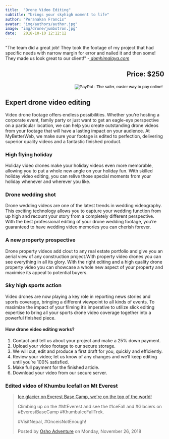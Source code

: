 ```yaml
---
title:  "Drone Video Editing"
subtitle: "brings your skyhigh moment to life"
author: "Peranakan Francis"
avatar: "img/authors/author.jpg"
image: "img/drone/jumbotron.jpg"
date:   2018-10-10 12:12:12
---
```

"The team did a great job! They took the footage of my project that had specific needs with narrow margin for error and nailed it and then some! They made us look great to our client!" -<a href="https://www.facebook.com/oshoworldadventures/videos/2322051537823042/" target="_blank"><i> domhimalaya.com</i></a>

<div style="text-align: right">
<h2>Price: $250</h2></div>
<div align="right">
<form action="https://www.paypal.com/cgi-bin/webscr" method="post" target="_top">
<input type="hidden" name="cmd" value="_s-xclick">
<input type="hidden" name="hosted_button_id" value="RSNUC8YA6WYUS">
<input type="image" src="https://www.paypalobjects.com/en_US/i/btn/btn_buynowCC_LG.gif" border="0" name="submit" alt="PayPal - The safer, easier way to pay online!">
<img alt="" border="0" src="https://www.paypalobjects.com/en_US/i/scr/pixel.gif" width="1" height="1">
</form>
</div>

## Expert drone video editing
Video drone footage offers endless possibilities. Whether you’re hosting a corporate event, family party or just want to get an eagle-eye perspective on a particular location, we can help you create outstanding drone videos from your footage that will have a lasting impact on your audience.  At MyBetterWeb, we make sure your footage is edited to perfection, delivering superior quality videos and a fantastic finished product.

### High flying holiday
Holiday video drones make your holiday videos even more memorable, allowing you to put a whole new angle on your holiday fun. With skilled holiday video editing, you can relive those special moments from your holiday whenever and wherever you like.

### Drone wedding shot
Drone wedding videos are one of the latest trends in wedding videography. This exciting technology allows you to capture your wedding function from up high and recount your story from a completely different perspective. With the best professional editing of your drone wedding footage, you’re guaranteed to have wedding video memories you can cherish forever.

### A new property prospective
Drone property videos add clout to any real estate portfolio and give you an aerial view of any construction project.With property video drones you can see everything in all its glory. With the right editing and a high quality drone property video you can showcase a whole new aspect of your property and maximise its appeal to potential buyers.

### Sky high sports action
Video drones are now playing a key role in reporting news stories and sports coverage, bringing a different viewpoint to all kinds of events. To maximize the impact of your filming it’s imperative to utilize slick editing expertise to bring all your sports drone video coverage together into a powerful finished piece.

#### How drone video editing works?

1. Contact and tell us about your project and make a 25% down payment.
2. Upload your video footage to our secure storage.
3. We will cut, edit and produce a first draft for you, quickly and efficiently.
4. Review your video; let us know of any changes and we’ll keep editing until you’re 100% satisfied.
5. Make full payment for the finished article.
6. Download your video from our secure server.

### Edited video of Khumbu Icefall on Mt Everest
<div class="fb-video" data-href="https://www.facebook.com/oshoworldadventures/videos/2322051537823042/" data-width="660" data-show-text="false"><blockquote cite="https://www.facebook.com/oshoworldadventures/videos/2322051537823042/" class="fb-xfbml-parse-ignore"><a href="https://www.facebook.com/oshoworldadventures/videos/2322051537823042/">Ice glacier on Everest Base Camp, we&#039;re on the top of the world!</a><p>Climbing up on the #MtEverest and see the #IceFall and #Glaciers on #EverestBaseCamp #KhumbuIceFallTrek.

#VisitNepal, #OnceisNotEnough!</p>Posted by <a href="https://www.facebook.com/oshoworldadventures/">Osho Adventure</a> on Monday, November 26, 2018</blockquote></div><br/>
